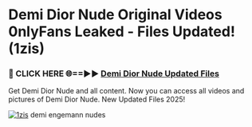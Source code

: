 # Demi Dior Nude Original Videos 0nlyFans Leaked - Files Updated! (1zis)

<h3>🔴 CLICK HERE 🌐==►► <a href="https://tinyurl.com/52m3yx9h" rel="nofollow">Demi Dior Nude Updated Files</a></h3>

Get Demi Dior Nude and all content. Now you can access all videos and pictures of Demi Dior Nude. New Updated Files 2025!

[![1zis](https://i.imgur.com/TnHtlc8.gif)](https://tinyurl.com/52m3yx9h)
demi engemann nudes